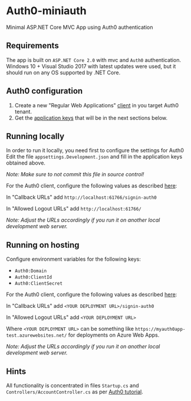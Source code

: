 # Auth0-miniauth

Minimal ASP.NET Core MVC App using Auth0 authentication

## Requirements

The app is built on `ASP.NET Core 2.0` with mvc and `Auth0` authentication.
 Windows 10 + Visual Studio 2017 with latest updates were used, but it should
 run on any OS supported by .NET Core.

## Auth0 configuration

1. Create a new "Regular Web Applications" [client](https://auth0.com/docs/clients) in you target Auth0 tenant.
2. Get the [application keys](https://auth0.com/docs/quickstart/webapp/aspnet-core/00-intro#get-your-application-keys)
   that will be in the next sections below.

## Running locally

In order to run it locally, you need first to configure the settings for Auth0
 Edit the file `appsettings.Development.json` and fill in the application keys
 obtained above.

_Note: Make sure to not commit this file in source control!_

For the Auth0 client, configure the following values as described
 [here](https://auth0.com/docs/quickstart/webapp/aspnet-core/00-intro#configure-callback-urls):

In "Callback URLs" add `http://localhost:61766/signin-auth0`

In "Allowed Logout URLs" add `http://localhost:61766/`

_Note: Adjust the URLs accordingly if you run it on another local development web server._

## Running on hosting

Configure environment variables for the following keys:

* `Auth0:Domain` 
* `Auth0:ClientId`
* `Auth0:ClientSecret`

For the Auth0 client, configure the following values as described
 [here](https://auth0.com/docs/quickstart/webapp/aspnet-core/00-intro#configure-callback-urls):

In "Callback URLs" add `<YOUR DEPLOYMENT URL>/signin-auth0`

In "Allowed Logout URLs" add `<YOUR DEPLOYMENT URL>`

Where `<YOUR DEPLOYMENT URL>` can be something like
 `https://myauth0app-test.azurewebsites.net/` for deployments on Azure Web Apps.

_Note: Adjust the URLs accordingly if you run it on another local development
 web server._

## Hints

All functionality is concentrated in files `Startup.cs` and
 `Controllers/AccountController.cs` as per
 [Auth0 tutorial](https://auth0.com/docs/quickstart/webapp/aspnet-core/v2/00-intro).